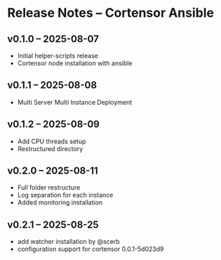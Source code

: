 # Release Notes – Cortensor Ansible

## v0.1.0 – 2025-08-07
- Initial helper-scripts release
- Cortensor node installation with ansible

## v0.1.1 – 2025-08-08
- Multi Server Multi Instance Deployment

## v0.1.2 – 2025-08-09
- Add CPU threads setup
- Restructured directory

## v0.2.0 – 2025-08-11
- Full folder restructure
- Log separation for each instance
- Added monitoring installation

## v0.2.1 – 2025-08-25
- add watcher installation by @scerb
- configuration support for cortensor 0.0.1-5d023d9